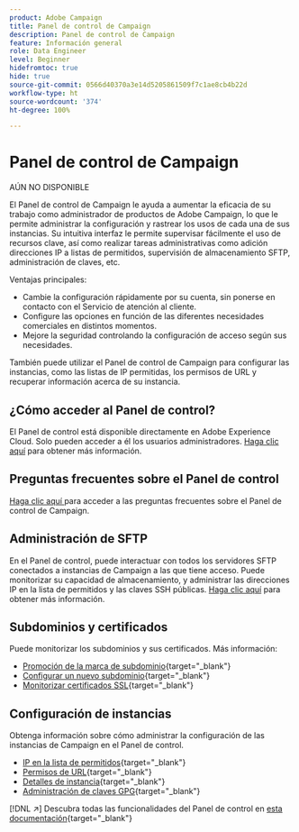 ```yaml
---
product: Adobe Campaign
title: Panel de control de Campaign
description: Panel de control de Campaign
feature: Información general
role: Data Engineer
level: Beginner
hidefromtoc: true
hide: true
source-git-commit: 0566d40370a3e14d5205861509f7c1ae8cb4b22d
workflow-type: ht
source-wordcount: '374'
ht-degree: 100%

---
```


# Panel de control de Campaign

AÚN NO DISPONIBLE

El Panel de control de Campaign le ayuda a aumentar la eficacia de su trabajo como administrador de productos de Adobe Campaign, lo que le permite administrar la configuración y rastrear los usos de cada una de sus instancias. Su intuitiva interfaz le permite supervisar fácilmente el uso de recursos clave, así como realizar tareas administrativas como adición direcciones IP a listas de permitidos, supervisión de almacenamiento SFTP, administración de claves, etc.

Ventajas principales:

* Cambie la configuración rápidamente por su cuenta, sin ponerse en contacto con el Servicio de atención al cliente.
* Configure las opciones en función de las diferentes necesidades comerciales en distintos momentos.
* Mejore la seguridad controlando la configuración de acceso según sus necesidades.

También puede utilizar el Panel de control de Campaign para configurar las instancias, como las listas de IP permitidas, los permisos de URL y recuperar información acerca de su instancia.

## ¿Cómo acceder al Panel de control?

El Panel de control está disponible directamente en Adobe Experience Cloud. Solo pueden acceder a él los usuarios administradores. [Haga clic aquí](https://experienceleague.adobe.com/docs/control-panel/using/discover-control-panel/accessing-control-panel.html?lang=es) para obtener más información.

## Preguntas frecuentes sobre el Panel de control

[Haga clic aquí ](https://experienceleague.adobe.com/docs/control-panel/using/discover-control-panel/key-features.html?lang=es) para acceder a las preguntas frecuentes sobre el Panel de control de Campaign.

## Administración de SFTP

En el Panel de control, puede interactuar con todos los servidores SFTP conectados a instancias de Campaign a las que tiene acceso. Puede monitorizar su capacidad de almacenamiento, y administrar las direcciones IP en la lista de permitidos y las claves SSH públicas. [Haga clic aquí](https://experienceleague.adobe.com/docs/control-panel/using/sftp-management/about-sftp-management.html?lang=es#sftp-management) para obtener más información.

## Subdominios y certificados

Puede monitorizar los subdominios y sus certificados. Más información:
* [Promoción de la marca de subdominio](https://experienceleague.adobe.com/docs/control-panel/using/subdomains-and-certificates/subdomains-branding.html?lang=es){target=&quot;_blank&quot;}
* [Configurar un nuevo subdominio](https://experienceleague.adobe.com/docs/control-panel/using/subdomains-and-certificates/setting-up-new-subdomain.html?lang=es){target=&quot;_blank&quot;}
* [Monitorizar certificados SSL](https://experienceleague.adobe.com/docs/control-panel/using/subdomains-and-certificates/monitoring-ssl-certificates.html?lang=es){target=&quot;_blank&quot;}

## Configuración de instancias

Obtenga información sobre cómo administrar la configuración de las instancias de Campaign en el Panel de control.
* [IP en la lista de permitidos](https://experienceleague.adobe.com/docs/control-panel/using/instances-settings/ip-allow-listing-instance-access.html?lang=es){target=&quot;_blank&quot;}
* [Permisos de URL](https://experienceleague.adobe.com/docs/control-panel/using/instances-settings/url-permissions.html?lang=es){target=&quot;_blank&quot;}
* [Detalles de instancia](https://experienceleague.adobe.com/docs/control-panel/using/instances-settings/instance-details.html?lang=es){target=&quot;_blank&quot;}
* [Administración de claves GPG](https://experienceleague.adobe.com/docs/control-panel/using/instances-settings/gpg-keys-management.html?lang=es){target=&quot;_blank&quot;}

[!DNL :arrow_upper_right:] Descubra todas las funcionalidades del Panel de control en [esta documentación](https://experienceleague.adobe.com/docs/control-panel/using/control-panel-home.html?lang=es){target=&quot;_blank&quot;}
